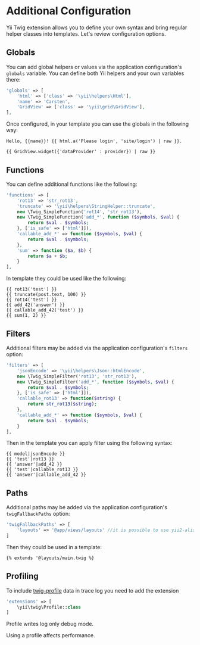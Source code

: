 Additional Configuration
========================

Yii Twig extension allows you to define your own syntax and bring regular helper classes into templates. Let's review
configuration options.

## Globals

You can add global helpers or values via the application configuration's `globals` variable. You can define both Yii
helpers and your own variables there:

```php
'globals' => [
    'html' => ['class' => '\yii\helpers\Html'],
    'name' => 'Carsten',
    'GridView' => ['class' => '\yii\grid\GridView'],
],
```

Once configured, in your template you can use the globals in the following way:

```twig
Hello, {{name}}! {{ html.a('Please login', 'site/login') | raw }}.

{{ GridView.widget({'dataProvider' : provider}) | raw }}
```

## Functions

You can define additional functions like the following:

```php
'functions' => [
    'rot13' => 'str_rot13',
    'truncate' => '\yii\helpers\StringHelper::truncate',
    new \Twig_SimpleFunction('rot14', 'str_rot13'),
    new \Twig_SimpleFunction('add_*', function ($symbols, $val) {
        return $val . $symbols;
    }, ['is_safe' => ['html']]),
    'callable_add_*' => function ($symbols, $val) {
        return $val . $symbols;
    },
    'sum' => function ($a, $b) {
        return $a + $b;
    }
],
```

In template they could be used like the following:

```twig
{{ rot13('test') }}
{{ truncate(post.text, 100) }}
{{ rot14('test') }}
{{ add_42('answer') }}
{{ callable_add_42('test') }}
{{ sum(1, 2) }}
```

## Filters

Additional filters may be added via the application configuration's `filters` option:

```php
'filters' => [
    'jsonEncode' => '\yii\helpers\Json::htmlEncode',
    new \Twig_SimpleFilter('rot13', 'str_rot13'),
    new \Twig_SimpleFilter('add_*', function ($symbols, $val) {
        return $val . $symbols;
    }, ['is_safe' => ['html']]),
    'callable_rot13' => function($string) {
        return str_rot13($string);
    },
    'callable_add_*' => function ($symbols, $val) {
        return $val . $symbols;
    }
],
```

Then in the template you can apply filter using the following syntax:

```twig
{{ model|jsonEncode }}
{{ 'test'|rot13 }}
{{ 'answer'|add_42 }}
{{ 'test'|callable_rot13 }}
{{ 'answer'|callable_add_42 }}
```

## Paths

Additional paths may be added via the application configuration's `twigFallbackPaths` option:

```php
'twigFallbackPaths' => [
    'layouts' => '@app/views/layouts' //it is possible to use yii2-alises
]
```

Then they could be used in a template:

```twig
{% extends '@layouts/main.twig %}
```

## Profiling

To include [twig-profile](https://twig.symfony.com/doc/2.x/api.html#profiler-extension) data in trace log you need to add the extension

```php
'extensions' => [
    \yii\twig\Profile::class
]
```

Profile writes log only debug mode.

Using a profile affects performance.
